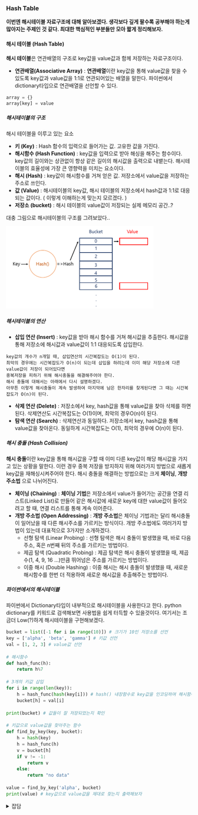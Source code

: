 ### Hash Table

**이번엔 해시테이블 자료구조에 대해 알아보겠다. 생각보다 깊게 팔수록 공부해야 하는게 많아지는 주제인 것 같다. 최대한 핵심적인 부분들만 모아 짧게 정리해보자.** 

#### 해시 테이블 (Hash Table)

**해시 테이블**은 연관배열의 구조로 key값을 value값과 함께 저장하는 자료구조이다.
- **연관배열(Associative Array)**
: **연관배열**이란 key값을 통해 value값을 찾을 수 있도록 key값과 value값을 1:1로 연관되어있는 배열을 말한다. 
파이썬에서 dictionary타입으로 연관배열을 선언할 수 있다.
```python
array = {}
array[key] = value
```

##### 해시테이블의 구조
해시 테이블을 이루고 있는 요소
- **키 (Key)**
: Hash 함수의 입력으로 들어가는 값. 고유한 값을 가진다.
- **해시함수 (Hash Function)**
: key값을 입력으로 받아 해싱을 해주는 함수이다. key값의 길이와는 상관없이 항상 같은 길이의 해시값을 출력으로 내뱉는다. 해시테이블의 효율성에 가장 큰 영향력을 미치는 요소이다.
- **해시 (Hash)**
: key값이 해시함수를 거쳐 얻은 값. 저장소에서 value값을 저장하는 주소로 쓰인다.
- **값 (Value)**
: 해시테이블의 key값, 해시 테이블의 저장소에서 hash값과 1:1로 대응되는 값이다. ( 이렇게 이해하는게 맞는지 모르겠다. )
- **저장소 (bucket)**
: 해시 테이블의 value값이 저장되는 실제 메모리 공간..?

대충 그림으로 해시테이블의 구조를 그려보았다..

<img src = "https://github.com/Wook-2/Breaking_CodingTest/blob/main/image/hash_table.PNG?raw=true" width = "400px">

##### 해시테이블의 연산
- **삽입 연산 (Insert)**
: key값을 받아 해시 함수를 거쳐 해시값을 추출한다. 해시값을 통해 저장소에 해시값과 value값이 1:1 대응되도록 삽입한다. 
```
key값의 개수가 n개일 때, 삽입연산의 시간복잡도는 O(1)이 된다.
최악의 경우에는 시간복잡도가 O(n)이 되는데 삽입을 하려는데 이미 해당 저장소에 다른 value값이 저장이 되어있다면 
중복저장을 피하기 위해 해시충돌을 해결해주어야 한다.
해시 충돌에 대해서는 아래에서 다시 설명하겠다.
아무튼 이렇게 해시충돌이 계속 발생하여 마지막에 남은 한자리를 찾게된다면 그 때는 시간복잡도가 O(n)이 된다.
```
- **삭제 연산 (Delete)**
: 저장소에서 key, hash값을 통해 value값을 찾아 삭제를 하면된다.
삭제연산도 시간복잡도는 O(1)이며, 최악의 경우O(n)이 된다.
- **탐색 연산 (Search)**
: 삭제연산과 동일하다. 저장소에서 key, hash값을 통해 value값을 찾아온다.
동일하게 시간복잡도는 O(1), 최악의 경우에 O(n)이 된다. 

##### 해시 충돌 (Hash Collision)
**해시 충돌**이란 key값을 통해 해시값을 구할 때 이미 다른 key값이 해당 해시값을 가지고 있는 상황을 말한다. 이런 경우 중복 저장을 방지하지 위해 여러가지 방법으로 새롭게 key값을 재해싱시켜주어야 한다.
해시 충돌을 해결하는 방법으로는 크게 **체이닝**, **개방 주소법** 으로 나뉘어진다.
- **체이닝 (Chaining)**
: **체이닝 기법**은 저장소에서 value가 들어가는 공간을 연결 리스트(Linked List)로 만들어 같은 해시값에 새로운 key에 대한 value값이 들어오려고 할 때, 연결 리스트를 통해 계속 이어준다.
- **개방 주소법 (Open Addressing)**
: **개방 주소법**은 체이닝 기법과는 달리 해시충돌이 일어났을 때 다른 해시주소를 가르키는 방식이다. 개방 주소법에도 여러가지 방법이 있는데 대표적으로 3가지만 소개하겠다.
	- 선형 탐색 (Linear Probing)
	: 선형 탐색은 해시 충돌이 발생했을 때, 바로 다음 주소, 혹은 n번째 뒤의 주소를 가르키는 방법이다.
	- 제곱 탐색 (Quadratic Probing)
	: 제곱 탐색은 해시 충돌이 발생했을 때, 제곱수(1, 4, 9, 16 ...)만큼 뛰어넘은 주소를 가르키는 방법이다.
	- 이중 해시 (Double Hashing)
	: 이중 해시는 해시 충돌이 발생했을 때, 새로운 해시함수를 한번 더 적용하여 새로운 해시값을 추출해주는 방법이다.

##### 파이썬에서의 해시테이블
파이썬에서 Dictionary타입이 내부적으로 해시테이블을 사용한다고 한다.
python dictionary를 키워드로 검색해보면 사용법을 쉽게 터득할 수 있을것이다.
여기서는 조금더 Low(?)하게 해시테이블을 구현해보겠다.
```python
bucket = list([-1 for i in range(10)]) # 크기가 10인 저장소를 선언
key = ['alpha', 'beta', 'gamma'] # 키값 선언
val = [1, 2, 3] # value값 선언

# 해시함수
def hash_func(h):
	return h%7

# 3개의 키값 삽입
for i in range(len(key)):
	h = hash_func(hash(key[i])) # hash() 내장함수로 key값을 인코딩하여 해시함수에 넣어줌.
	bucket[h] = val[i]

print(bucket) # 값들이 잘 저장되었는지 확인

# 키값으로 value값을 찾아주는 함수
def find_by_key(key, bucket):
	h = hash(key)
	h = hash_func(h)
	v = bucket[h]
	if v != -1:
		return v
	else:
		return "no data"

value = find_by_key('alpha', bucket)
print(value) # key값으로 value값을 제대로 찾는지 출력해보자

```
<details>
    <summary>잡담</summary>

이만큼 내용을 정리하는데 꽤많은 시간이 걸렸는데 완성하고보니 그렇게 많아보이진 않는다 ㅋㅋ..
해당 내용들을 공부할 때 구글에서 많은 블로그들을 보게 되는데 정리를 깔끔하게 하시는분들 정말 대단한 것 같다.
해시 테이블 같은 경우도 학교에서 한번 배우고(무슨과목에서 배웠는지 기억이 잘 안난다,, 아마 자료구조? ) 머리속에서 잊혀졌는데, 실제로 구현을 해보니까 뭔가 신기했다., 코드를 보면 되게 대충 짠것 같다 ㅋㅋㅋ 근데 어차피 나만 보고 참고할 코드라서 크게 상관은 없겠지..? 아무튼 정신없는 와중에 무사히 해시테이블까지 정리를 끝냈다. 
음.. 정렬을 정리한 페이지에서 내가 이것들을 정리하는 이유가 이번주에 있을 코테 때문이라고 했었다. 그런데 공익에서 산업기능요원으로 편입하려면 ``1. 집안이 매우 어렵거나 2. 지병을 앓고 있어 1달이상 통원치료가 필요하거나`` 두가지 조건중 하나에 해당해야 하는데 해당사항이 없어서 결국 산업기능요원으로 편입은 무산되었다. 아쉬웠다, 굉장히 좋은기회였다.. 아쉽지만 한편으로는 마음이 편해졌다. 요즘 너무 힘들어서 그냥 쉬고싶다고만 했는데, 스타트업 회사에 가서 치열하게 공부하지 않고 동사무소에서 천천히 내 공부 하면서 쉴 수 있을것같다는 생각이 들었다.
코딩테스트는 보지 않게되었지만 아직 남아있는 여러 주제에 대한 내용정리는 계속 이어갈 생각이다. 나중에 여유가 생기면 개발자 블로그도 해보고 싶다는 생각도 들었다. 글쓰기에도 욕심이 생겼다. 나의 생각을 누군가가 보라고 올리는 것은 아니지만 누군가가 볼 수 있는 공간에 쓰는것이 생각보다 재밌고, 마음이 치유되는(?) 것 같다 ㅋㅋ;
끝으로 내가 잡담을 쓸때는 그냥 의식의 흐름대로 쓴다, 앞으로도 그럴것이다 ㅋㅋ 위에 내용을 정리할 때는 여러번 고치고 수정하고 옮기는데 잡담을 쓸때만큼은 그냥 그당시 기분을 나 편한대로 적어내리고 싶다. 이제 좀 쉬다가 다음 챕터 정리하러 가야겠다. 다음챕터는 트리구조이다. 정리해야할 정보들이 많아보인다 잘 준비해야겠다.

</details>

